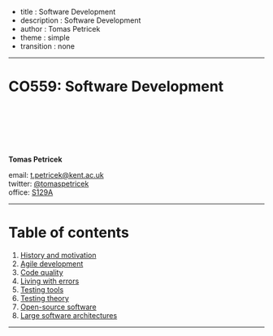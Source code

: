 - title : Software Development
- description : Software Development
- author : Tomas Petricek
- theme : simple
- transition : none

****************************************************************************************************

# **CO559: Software Development**

<br /><br />
<br /><br /><br />

**Tomas Petricek**

email: [t.petricek@kent.ac.uk](mailto:t.petricek@kent.ac.uk)<br />
twitter: [@tomaspetricek](http://twitter.com/tomaspetricek)<br />
office: [S129A](https://www.cs.kent.ac.uk/rooms/S129A.gif)<br />

----------------------------------------------------------------------------------------------------

# **Table of contents**

 1. [History and motivation](history.html)
 1. [Agile development](agile.html)
 1. [Code quality](quality.html)
 1. [Living with errors](errors.html)
 1. [Testing tools](testing.html)
 1. [Testing theory](theory.html)
 1. [Open-source software](oss.html)
 1. [Large software architectures](architectures.html)

----------------------------------------------------------------------------------------------------
